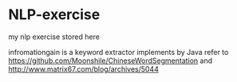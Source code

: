 # NLP-exercise
my nlp exercise stored here

infromationgain is a keyword extractor implements by Java refer to https://github.com/Moonshile/ChineseWordSegmentation and http://www.matrix67.com/blog/archives/5044
